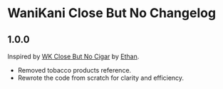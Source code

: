# WaniKani Close But No Changelog

## 1.0.0

Inspired by [WK Close But No Cigar](https://greasyfork.org/en/scripts/7478-wk-but-no-cigar) by [Ethan](https://greasyfork.org/en/users/5586-ethan).

* Removed tobacco products reference.
* Rewrote the code from scratch for clarity and efficiency.
